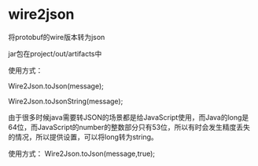 # wire2json
将protobuf的wire版本转为json

jar包在project/out/artifacts中

使用方式：

Wire2Json.toJson(message);

Wire2Json.toJsonString(message);

由于很多时候java需要转JSON的场景都是给JavaScript使用，而Java的long是64位，而JavaScript的number的整数部分只有53位，所以有时会发生精度丢失的情况，所以提供设置，可以将long转为string。

使用方式：
Wire2Json.toJson(message,true);
